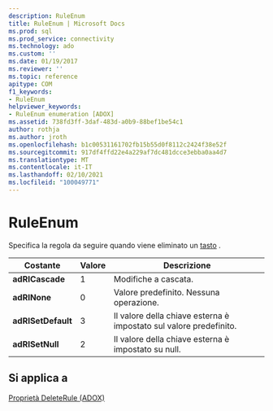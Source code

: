 ```yaml
---
description: RuleEnum
title: RuleEnum | Microsoft Docs
ms.prod: sql
ms.prod_service: connectivity
ms.technology: ado
ms.custom: ''
ms.date: 01/19/2017
ms.reviewer: ''
ms.topic: reference
apitype: COM
f1_keywords:
- RuleEnum
helpviewer_keywords:
- RuleEnum enumeration [ADOX]
ms.assetid: 738fd3ff-3daf-483d-a0b9-88bef1be54c1
author: rothja
ms.author: jroth
ms.openlocfilehash: b1c00531161702fb15b55d0f8112c2424f38e52f
ms.sourcegitcommit: 917df4ffd22e4a229af7dc481dcce3ebba0aa4d7
ms.translationtype: MT
ms.contentlocale: it-IT
ms.lasthandoff: 02/10/2021
ms.locfileid: "100049771"
---
```

# <a name="ruleenum"></a>RuleEnum
Specifica la regola da seguire quando viene eliminato un [tasto](./key-object-adox.md) .  
  
|Costante|Valore|Descrizione|  
|--------------|-----------|-----------------|  
|**adRICascade**|1|Modifiche a cascata.|  
|**adRINone**|0|Valore predefinito. Nessuna operazione.|  
|**adRISetDefault**|3|Il valore della chiave esterna è impostato sul valore predefinito.|  
|**adRISetNull**|2|Il valore della chiave esterna è impostato su null.|  
  
## <a name="applies-to"></a>Si applica a  
 [Proprietà DeleteRule (ADOX)](./deleterule-property-adox.md)